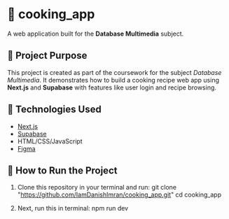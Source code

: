 # 🍳 cooking_app
A web application built for the **Database Multimedia** subject.

## 🎯 Project Purpose
This project is created as part of the coursework for the subject *Database Multimedia*. It demonstrates how to build a cooking recipe web app using **Next.js** and **Supabase** with features like user login and recipe browsing.

## 🔧 Technologies Used
- [Next.js](https://nextjs.org/)
- [Supabase](https://supabase.com/)
- HTML/CSS/JavaScript
- [Figma](https://www.figma.com/)

## 🚀 How to Run the Project
1. Clone this repository in your terminal and run:
   git clone "https://github.com/IamDanishImran/cooking_app.git"
   cd cooking_app

2. Next, run this in terminal:
   npm run dev

